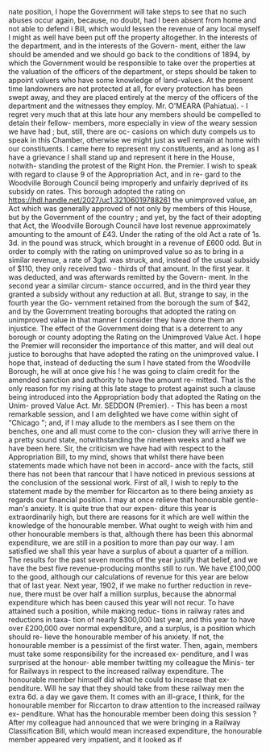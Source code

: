nate position, I hope the Government will take steps to see that no such abuses occur again, because, no doubt, had I been absent from home and not able to defend i Bill, which would lessen the revenue of any local myself I might as well have been put off the property altogether. In the interests of the department, and in the interests of the Govern- ment, either the law should be amended and we should go back to the conditions of 1894, by which the Government would be responsible to take over the properties at the valuation of the officers of the department, or steps should be taken to appoint valuers who have some knowledge of land-values. At the present time landowners are not protected at all, for every protection has been swept away, and they are placed entirely at the mercy of the officers of the department and the witnesses they employ. Mr. O'MEARA (Pahiatua). - I regret very much that at this late hour any members should be compelled to detain their fellow- members, more especially in view of the weary session we have had ; but, still, there are oc- casions on which duty compels us to speak in this Chamber, otherwise we might just as well remain at home with our constituents. I came here to represent my constituents, and as long as I have a grievance I shall stand up and represent it here in the House, notwith- standing the protest of the Right Hon. the Premier. I wish to speak with regard to clause 9 of the Appropriation Act, and in re- gard to the Woodville Borough Council being improperly and unfairly deprived of its subsidy on rates. This borough adopted the rating on https://hdl.handle.net/2027/uc1.32106019788261 the unimproved value, an Act which was generally approved of not only by members of this House, but by the Government of the country ; and yet, by the fact of their adopting that Act, the Woodville Borough Council have lost revenue approximately amounting to the amount of £43. Under the rating of the old Act a rate of 1s. 3d. in the pound was struck, which brought in a revenue of £600 odd. But in order to comply with the rating on unimproved value so as to bring in a similar revenue, a rate of 3gd. was struck, and, instead of the usual subsidy of $110, they only received two - thirds of that amount. In the first year. it was deducted, and was afterwards remitted by the Govern- ment. In the second year a similar circum- stance occurred, and in the third year they granted a subsidy without any reduction at all. But, strange to say, in the fourth year the Go- vernment retained from the borough the sum of $42, and by the Government treating boroughs that adopted the rating on unimproved value in that manner I consider they have done them an injustice. The effect of the Government doing that is a deterrent to any borough or county adopting the Rating on the Unimproved Value Act. I hope the Premier will reconsider the importance of this matter, and will deal out justice to boroughs that have adopted the rating on the unimproved value. I hope that, instead of deducting the sum I have stated from the Woodville Borough, he will at once give his ! he was going to claim credit for the amended sanction and authority to have the amount re- mitted. That is the only reason for my rising at this late stage to protest against such a clause being introduced into the Appropriation body that adopted the Rating on the Unim- proved Value Act. Mr. SEDDON (Premier). - This has been a most remarkable session, and I am delighted we have come within sight of "Chicago "; and, if I may allude to the members as I see them on the benches, one and all must come to the con- clusion they will arrive there in a pretty sound state, notwithstanding the nineteen weeks and a half we have been here. Sir, the criticism we have had with respect to the Appropriation Bill, to my mind, shows that whilst there have been statements made which have not been in accord- ance with the facts, still there has not been that rancour that I have noticed in previous sessions at the conclusion of the sessional work. First of all, I wish to reply to the statement made by the member for Riccarton as to there being anxiety as regards our financial position. I may at once relieve that honourable gentle- man's anxiety. It is quite true that our expen- diture this year is extraordinarily high, but there are reasons for it which are well within the knowledge of the honourable member. What ought to weigh with him and other honourable members is that, although there has been this abnormal expenditure, we are still in a position to more than pay our way. I am satisfied we shall this year have a surplus of about a quarter of a million. The results for the past seven months of the year justify that belief, and we have the best five revenue-producing months still to run. We have £100,000 to the good, although our calculations of revenue for this year are below that of last year. Next year, 1902, if we make no further reduction in reve- nue, there must be over half a million surplus, because the abnormal expenditure which has been caused this year will not recur. To have attained such a position, while making reduc- tions in railway rates and reductions in taxa- tion of nearly $300,000 last year, and this year to have over £200,000 over normal expenditure, and a surplus, is a position which should re- lieve the honourable member of his anxiety. If not, the honourable member is a pessimist of the first water. Then, again, members must take some responsibility for the increased ex- penditure, and I was surprised at the honour- able member twitting my colleague the Minis- ter for Railways in respect to the increased railway expenditure. The honourable member himself did what he could to increase that ex- penditure. Will he say that they should take from these railway men the extra 6d. a day we gave them. It comes with an ill-grace, I think, for the honourable member for Riccarton to draw attention to the increased railway ex- penditure. What has the honourable member been doing this session ? After my colleague had announced that we were bringing in a Railway Classification Bill, which would mean increased expenditure, the honourable member appeared very impatient, and it looked as if 